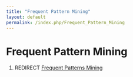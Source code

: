```yaml
---
title: "Frequent Pattern Mining"
layout: default
permalink: /index.php/Frequent_Pattern_Mining
---
```


# Frequent Pattern Mining

1. REDIRECT [Frequent Patterns Mining](Frequent_Patterns_Mining)